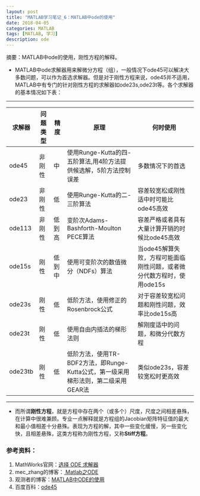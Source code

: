 ```yaml
---
layout: post
title: "MATLAB学习笔记_6：MATLAB中ode的使用"
date: 2018-04-05
categories: MATLAB
tags: [MATLAB, 学习]
description: ode
---
```


摘要：MATLAB中ode的使用，刚性方程的解释。

- MATLAB中ode求解器用来解微分方程（组），一般情况下ode45可以解决大多数问题，可以作为首选求解器。但是对于刚性方程来说，ode45并不适用，MATLAB中有专门的针对刚性方程的求解器如ode23s,ode23t等。各个求解器的基本情况如下表：

---

| 求解器 | 问题类型 | 精度 | 原理 | 何时使用 |
| --- | --- | --- | --- | --- |
| ode45 | 非刚性 | 中 | 使用Runge-Kutta的四-五阶算法,用4阶方法提供候选解，5阶方法控制误差 | 多数情况下的首选 |
| ode23 | 非刚性 | 低 | 使用Runge-Kutta的二-三阶算法 | 容差较宽松或刚性适中时可能比ode45高效 |
| ode113 | 非刚性 | 低到高 | 变阶次Adams-Bashforth-Moulton PECE算法 | 容差严格或者具有大量计算开销的时候比ode45高效 |
| ode15s | 刚性 | 低到中 | 使用可变阶次的数值微分（NDFs）算法 | 当ode45解算失败，方程可能面临刚性问题，或者微分代数方程时，使用ode15s |
| ode23s | 刚性 | 低 | 低阶方法，使用修正的Rosenbrock公式 | 对于容差较宽松问题和刚性问题，效率比ode15s高 |
| ode23t | 刚性 | 低 | 使用自由内插法的梯形法则 | 解刚度适中的问题，和微分代数方程 |
| ode23tb | 刚性 | 低 | 低阶方法，使用TR-BDF2方法，即Runge-Kutta公式，第一级采用梯形法则，第二级采用GEAR法 | 类似ode23s，容差较宽松时更高效 |

--- 
- 而所谓**刚性方程**，就是方程中存在两个（或多个）尺度，尺度之间相差悬殊，在计算中很难兼顾。专业一点解释就是方程组的Jacobian矩阵特征值的最大和最小值相差十分悬殊。表现为方程的解，其中一些变化缓慢，另一些变化快，且相差悬殊，这类方程称为刚性方程，又称**Stiff方程**。

### 参考资料：

1. MathWorks官网：[选择 ODE 求解器](https://ww2.mathworks.cn/help/matlab/math/choose-an-ode-solver.html)
2. mec_zhang的博客：[ Matlab之ODE](https://blog.csdn.net/mec_zhang/article/details/71038481)
3. 观测者的博客：[MATLAB中ODE的使用](http://blog.sina.com.cn/s/blog_6b20fa3d0101ne1z.html)
4. 百度百科：[ode45](https://baike.baidu.com/item/ode45/6674723?fr=aladdin)
